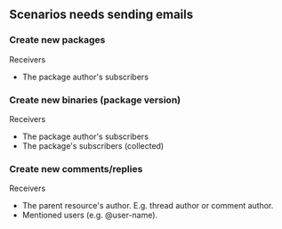 
## Scenarios needs sending emails

### Create new packages

Receivers
* The package author's subscribers

### Create new binaries (package version)

Receivers
* The package author's subscribers
* The package's subscribers (collected)

### Create new comments/replies

Receivers
* The parent resource's author. E.g. thread author or comment author.
* Mentioned users (e.g. @user-name).
